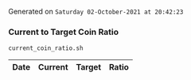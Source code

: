 Generated on `Saturday 02-October-2021 at 20:42:23`

### Current to Target Coin Ratio
`current_coin_ratio.sh`

Date|Current|Target|Ratio
---|---|---|---
